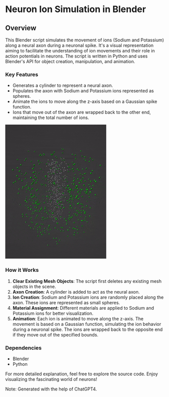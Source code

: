 # Neuron Ion Simulation in Blender

## Overview

This Blender script simulates the movement of ions (Sodium and Potassium) along a neural axon during a neuronal spike. It's a visual representation aiming to facilitate the understanding of ion movements and their role in action potentials in neurons. The script is written in Python and uses Blender's API for object creation, manipulation, and animation.

### Key Features

- Generates a cylinder to represent a neural axon.
- Populates the axon with Sodium and Potassium ions represented as spheres.
- Animate the ions to move along the z-axis based on a Gaussian spike function.
- Ions that move out of the axon are wrapped back to the other end, maintaining the total number of ions.

![EM Animation](EM.gif)

### How it Works

1. **Clear Existing Mesh Objects**: The script first deletes any existing mesh objects in the scene.
2. **Axon Creation**: A cylinder is added to act as the neural axon.
3. **Ion Creation**: Sodium and Potassium ions are randomly placed along the axon. These ions are represented as small spheres.
4. **Material Assignment**: Different materials are applied to Sodium and Potassium ions for better visualization.
5. **Animation**: Each ion is animated to move along the z-axis. The movement is based on a Gaussian function, simulating the ion behavior during a neuronal spike. The ions are wrapped back to the opposite end if they move out of the specified bounds.

### Dependencies

- Blender
- Python

For more detailed explanation, feel free to explore the source code. Enjoy visualizing the fascinating world of neurons!

Note: Generated with the help of ChatGPT4.
